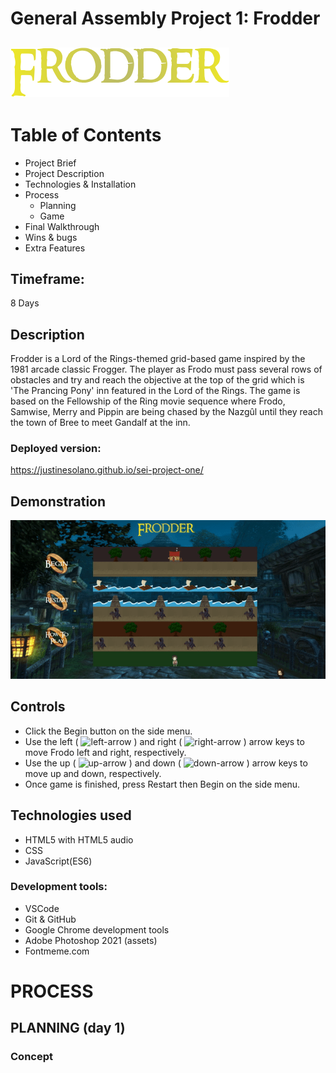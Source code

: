 # General Assembly Project 1: Frodder
![Frodder Logo](game-assets/frodder.png)
---- 
# Table of Contents
* Project Brief
* Project Description
* Technologies & Installation
* Process
  - Planning
  - Game
* Final Walkthrough
* Wins & bugs
* Extra Features

## Timeframe:
8 Days
 
## Description
Frodder is a Lord of the Rings-themed grid-based game inspired by the 1981 arcade classic Frogger. The player as Frodo must pass several rows of obstacles and try and reach the objective at the top of the grid which is 'The Prancing Pony' inn featured in the Lord of the Rings. The game is based on the Fellowship of the Ring movie sequence where Frodo, Samwise, Merry and Pippin are being chased by the Nazgûl until they reach the town of Bree to meet Gandalf at the inn.
 
### Deployed version:
https://justinesolano.github.io/sei-project-one/

## Demonstration
![Frodder Gameplay](game-assets/gameplay.gif)

## Controls
- Click the Begin button on the side menu.
- Use the left ( <img src="https://img.icons8.com/ios/50/000000/long-arrow-left.png" alt="left-arrow" width="10" /> ) and right ( <img src="https://img.icons8.com/ios/50/000000/long-arrow-right.png" alt="right-arrow" width="10" /> ) arrow keys to move Frodo left and right, respectively.
- Use the up ( <img src="https://img.icons8.com/ios/50/000000/long-arrow-up.png" alt="up-arrow" width="10" /> ) and down ( <img src="https://img.icons8.com/ios/50/000000/long-arrow-down.png" alt="down-arrow" width="10" /> ) arrow keys to move up and down, respectively.
- Once game is finished, press Restart then Begin on the side menu.

## Technologies used
- HTML5 with HTML5 audio
- CSS
- JavaScript(ES6)
### Development tools:
- VSCode
- Git & GitHub
- Google Chrome development tools
- Adobe Photoshop 2021 (assets)
- Fontmeme.com

# PROCESS
## PLANNING (day 1)
### Concept
